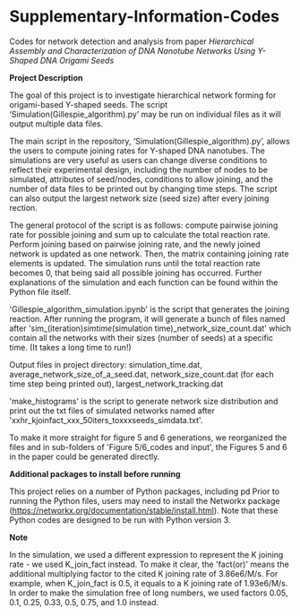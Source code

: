 # Supplementary-Information-Codes
Codes for network detection and analysis from paper _Hierarchical Assembly and Characterization of DNA Nanotube Networks Using Y-Shaped DNA Origami Seeds_

**Project Description**

The goal of this project is to investigate hierarchical network forming for origami-based Y-shaped seeds. The script ‘Simulation(Gillespie_algorithm).py’ may be run on individual files as it will output multiple data files. 

The main script in the repository, ‘Simulation(Gillespie_algorithm).py’, allows the users to compute joining rates for Y-shaped DNA nanotubes. The simulations are very useful as users can change diverse conditions to reflect their experimental design, including the number of nodes to be simulated, attributes of seed/nodes, conditions to allow joining, and the number of data files to be printed out by changing time steps. The script can also output the largest network size (seed size) after every joining rection. 

The general protocol of the script is as follows: compute pairwise joining rate for possible joining and sum up to calculate the total reaction rate. Perform joining based on pairwise joining rate, and the newly joined network is updated as one network. Then, the matrix containing joining rate elements is updated. The simulation runs until the total reaction rate becomes 0, that being said all possible joining has occurred. Further explanations of the simulation and each function can be found within the Python file itself.

'Gillespie_algorithm_simulation.ipynb' is the script that generates the joining reaction. After running the program, it will generate a bunch of files named after 'sim_(iteration)_simtime_(simulation time)_network_size_count.dat' which contain all the networks with their sizes (number of seeds) at a specific time. (It takes a long time to run!)

Output files in project directory: simulation_time.dat, average_network_size_of_a_seed.dat, network_size_count.dat (for each time step being printed out), largest_network_tracking.dat

'make_histograms' is the script to generate network size distribution and print out the txt files of simulated networks named after 'xxhr_kjoinfact_xxx_50iters_toxxxseeds_simdata.txt'.

To make it more straight for figure 5 and 6 generations, we reorganized the files and in sub-folders of 'Figure 5/6_codes and input', the Figures 5 and 6 in the paper could be generated directly.

**Additional packages to install before running**

This project relies on a number of Python packages, including pd Prior to running the Python files, users may need to install the Networkx package (https://networkx.org/documentation/stable/install.html). Note that these Python codes are designed to be run with Python version 3.

**Note**

In the simulation, we used a different expression to represent the K joining rate - we used K_join_fact instead. To make it clear, the 'fact(or)' means the additional multiplying factor to the cited K joining rate of 3.86e6/M/s. For example, when K_join_fact is 0.5, it equals to a K joining rate of 1.93e6/M/s. In order to make the simulation free of long numbers, we used factors 0.05, 0.1, 0.25, 0.33, 0.5, 0.75, and 1.0 instead.
